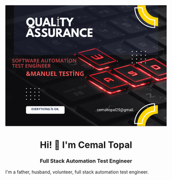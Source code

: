 <img src="https://github.com/cemaltopal/cemaltopal/blob/main/Ads%C4%B1z%20tasar%C4%B1m.png?raw=true">

<h1 align="center">Hi! 👋 I'm Cemal Topal</h1>

<h3 align="center">Full Stack Automation Test Engineer</h3>

<p align="justify"> I'm a father, husband, volunteer, full stack automation test engineer.</p> 
